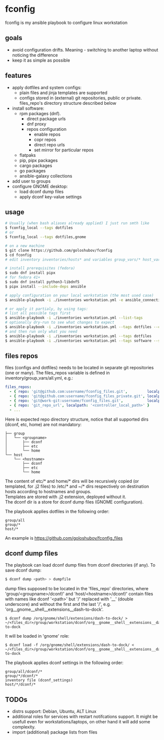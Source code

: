 # fconfig
fconfig is my ansible playbook to configure linux workstation

## goals
- avoid configuration drifts. Meaning - switching to another laptop without noticing the difference
- keep it as simple as possible

## features
- apply dotfiles and system configs:
  - plain files and jinja templates are supported
  - configs stored in (external) git repositories, public or private. files_repo's directory structure described below
- install software:
  - rpm packages (dnf).
    - direct package urls
    - dnf proxy
    - repos configuration
      - enable repos
      - copr repos
      - direct repo urls
      - set mirror for particular repos
  - flatpaks
  - pip, pipx packages
  - cargo packages
  - go packages
  - ansible-galaxy collections
- add user to groups
- configure GNOME desktop:
  - load dconf dump files
  - apply dconf key-value settings

## usage
```bash
# Usually (when bash aliases already applied) I just run smth like
$ fconfig_local --tags dotfiles
# or
$ fconfig_local --tags dotfiles,gnome
```

```bash
# on a new machine
$ git clone https://github.com/goloshubov/fconfig
$ cd fconfig
# edit inventory inventories/hosts* and variables group_vars/* host_vars/*

# install prerequisites (fedora)
$ sudo dnf install pipx
# for fedora 41+
$ sudo dnf install python3-libdnf5
$ pipx install --include-deps ansible

# apply configuration on your local workstation (the most used case)
$ ansible-playbook -i ./inventories workstation.yml -e ansible_connection=local --limit $(hostname)

# or apply it partialy, by using tags:
# list all possible tags first
$ ansible-playbook -i ./inventories workstation.yml --list-tags
# optionally dry-run to see what changes to expect
$ ansible-playbook -i ./inventories workstation.yml --tags dotfiles --check --diff -vv
# and then run only what you need
$ ansible-playbook -i ./inventories workstation.yml --tags dotfiles
$ ansible-playbook -i ./inventories workstation.yml --tags software --skip-tags flatpaks
```

## files repos
files (configs and dotfiles) needs to be located in separate git repositories (one or many). The files_repos variable is defined in inventory/group_vars/all.yml, e.g.:

```yaml
files_repos:
  - { repo: 'git@github.com:username/fconfig_files.git',         localpath: '~/git/github/fconfig_files' }
  - { repo: 'git@github.com:username/fconfig_files_private.git', localpath: '~/git/github/fconfig_files_private' }
  - { repo: 'git@work-git:username/fconfig_files.git',           localpath: '~/git/work/fconfig_files' }
  - { repo: 'git_repo_url', localpath: '<controller_local_path>' }
  - ...
```

Here is expected repo directory structure, notice that all supported dirs (dconf, etc, home) are not mandatory:
```
├── group
│   └── <groupname>
│       ├── dconf
│       ├── etc
│       └── home
└── host
    └── <hostname>
        ├── dconf
        ├── etc
        └── home
```
The content of etc/* and home/* dirs will be recursively copied (or templated, for .j2 files) to /etc/* and ~/* dirs respectively on destination hosts according to hostnames and groups.\
Templates are stored with .j2 extension, deployed without it.\
The dconf dir is a store for dconf dump files (GNOME configuration).

The playbook applies dotfiles in the following order:
```
group/all
group/*
host/*
```
An example is https://github.com/goloshubov/fconfig_files

## dconf dump files

The playbook can load dconf dump files from dconf directories (if any). To save dconf dump:
```bash
$ dconf dump <path> > dumpfile
```
dump files supposed to be located in the 'files_repo' directories, where 'group/\<groupname\>/dconf/' and 'host/\<hostname\>/dconf/' contain files with names like dconf '\<path\>' but '/' replaced with '__' (double underscore) and without the first and the last '/'\, e.g. 'org__gnome__shell__extensions__dash-to-dock'.
```
$ dconf dump /org/gnome/shell/extensions/dash-to-dock/ > ~/<files_dir>/group/workstation/dconf/org__gnome__shell__extensions__dash-to-dock
```
It will be loaded in 'gnome' role:
```
$ dconf load -f /org/gnome/shell/extensions/dash-to-dock/ < ~/<files_dir>/group/workstation/dconf/org__gnome__shell__extensions__dash-to-dock
```
The playbook applies dconf settings in the following order:
```
group/all/dconf/*
group/*/dconf/*
inventory file (dconf_settings)
host/*/dconf/*
```

## TODOs
- distrs support: Debian, Ubuntu, ALT Linux
- additional roles for services with restart notifcations support. It might be usefull even for workstations/laptops, on other hand it will add some complexity.
- import (additional) package lists from files
